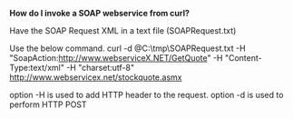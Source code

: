 <b>How do I invoke a SOAP webservice from curl?</b>

Have the SOAP Request XML in a text file (SOAPRequest.txt)

Use the below command.
curl -d @C:\tmp\SOAPRequest.txt -H "SoapAction:http://www.webserviceX.NET/GetQuote" -H "Content-Type:text/xml" -H "charset:utf-8" http://www.webservicex.net/stockquote.asmx

option -H is used to add HTTP header to the request. 
option -d is used to perform HTTP POST
